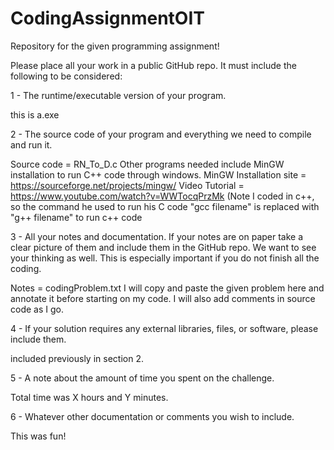 # CodingAssignmentOIT
Repository for the given programming assignment!

Please place all your work in a public GitHub repo.  It must include the following to be considered:

1 - The runtime/executable version of your program.

this is a.exe

2 - The source code of your program and everything we need to compile and run it.
	
Source code = RN_To_D.c
Other programs needed include MinGW installation to run C++ code through windows.
MinGW Installation site = https://sourceforge.net/projects/mingw/
Video Tutorial = https://www.youtube.com/watch?v=WWTocqPrzMk (Note I coded in c++, so the command he used to run his C code "gcc filename" is replaced with "g++ filename" to run c++ code

3 - All your notes and documentation. If your notes are on paper take a clear picture of them and include them in the GitHub repo. We want to see your thinking as well. This is especially important if you do not finish all the coding.
	
Notes = codingProblem.txt I will copy and paste the given problem here and annotate it before starting on my code.
I will also add comments in source code as I go.

4 - If your solution requires any external libraries, files, or software, please include them.

included previously in section 2.

5 - A note about the amount of time you spent on the challenge.

Total time was X hours and Y minutes.

6 - Whatever other documentation or comments you wish to include.

This was fun!
